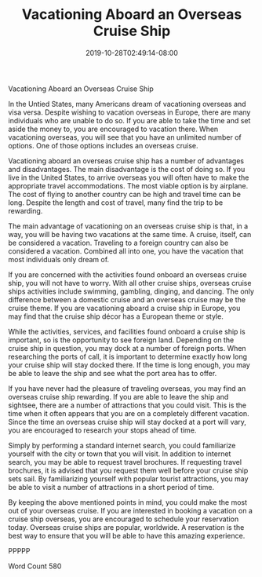 ﻿---
title: "Vacationing Aboard an Overseas Cruise Ship"
date: 2019-10-28T02:49:14-08:00
description: "Cruise Ships Tips for Web Success"
featured_image: "/images/Cruise Ships.jpg"
tags: ["Cruise Ships"]
---

Vacationing Aboard an Overseas Cruise Ship

In the Untied States, many Americans dream of vacationing overseas and visa versa.  Despite wishing to vacation overseas in Europe, there are many individuals who are unable to do so.  If you are able to take the time and set aside the money to, you are encouraged to vacation there.  When vacationing overseas, you will see that you have an unlimited number of options. One of those options includes an overseas cruise.

Vacationing aboard an overseas cruise ship has a number of advantages and disadvantages.  The main disadvantage is the cost of doing so.  If you live in the United States, to arrive overseas you will often have to make the appropriate travel accommodations.  The most viable option is by airplane.  The cost of flying to another country can be high and travel time can be long.  Despite the length and cost of travel, many find the trip to be rewarding.  

The main advantage of vacationing on an overseas cruise ship is that, in a way, you will be having two vacations at the same time.  A cruise, itself, can be considered a vacation.  Traveling to a foreign country can also be considered a vacation.  Combined all into one, you have the vacation that most individuals only dream of.  
	
If you are concerned with the activities found onboard an overseas cruise ship, you will not have to worry. With all other cruise ships, overseas cruise ships activities include swimming, gambling, dinging, and dancing.  The only difference between a domestic cruise and an overseas cruise may be the cruise theme.  If you are vacationing aboard a cruise ship in Europe, you may find that the cruise ship décor has a European theme or style.  

While the activities, services, and facilities found onboard a cruise ship is important, so is the opportunity to see foreign land.  Depending on the cruise ship in question, you may dock at a number of foreign ports. When researching the ports of call, it is important to determine exactly how long your cruise ship will stay docked there.  If the time is long enough, you may be able to leave the ship and see what the port area has to offer.

If you have never had the pleasure of traveling overseas, you may find an overseas cruise ship rewarding.  If you are able to leave the ship and sightsee, there are a number of attractions that you could visit. This is the time when it often appears that you are on a completely different vacation. Since the time an overseas cruise ship will stay docked at a port will vary, you are encouraged to research your stops ahead of time. 

Simply by performing a standard internet search, you could familiarize yourself with the city or town that you will visit. In addition to internet search, you may be able to request travel brochures.  If requesting travel brochures, it is advised that you request them well before your cruise ship sets sail.  By familiarizing yourself with popular tourist attractions, you may be able to visit a number of attractions in a short period of time. 

By keeping the above mentioned points in mind, you could make the most out of your overseas cruise.  If you are interested in booking a vacation on a cruise ship overseas, you are encouraged to schedule your reservation today. Overseas cruise ships are popular, worldwide.  A reservation is the best way to ensure that you will be able to have this amazing experience. 

PPPPP

Word Count 580

